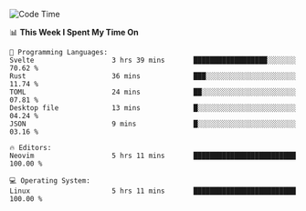 <!-- [![Top Langs](https://github-readme-stats.vercel.app/api/top-langs/?username=gagahsyuja&theme=dracula&hide_border=true&border_radius=7)](https://github.com/anuraghazra/github-readme-stats) -->

<!--START_SECTION:waka-->
![Code Time](http://img.shields.io/badge/Code%20Time-971%20hrs%2020%20mins-blue)

📊 **This Week I Spent My Time On** 

```text
💬 Programming Languages: 
Svelte                   3 hrs 39 mins       ██████████████████░░░░░░░   70.62 % 
Rust                     36 mins             ███░░░░░░░░░░░░░░░░░░░░░░   11.74 % 
TOML                     24 mins             ██░░░░░░░░░░░░░░░░░░░░░░░   07.81 % 
Desktop file             13 mins             █░░░░░░░░░░░░░░░░░░░░░░░░   04.24 % 
JSON                     9 mins              █░░░░░░░░░░░░░░░░░░░░░░░░   03.16 % 

🔥 Editors: 
Neovim                   5 hrs 11 mins       █████████████████████████   100.00 % 

💻 Operating System: 
Linux                    5 hrs 11 mins       █████████████████████████   100.00 % 
```


<!--END_SECTION:waka-->
